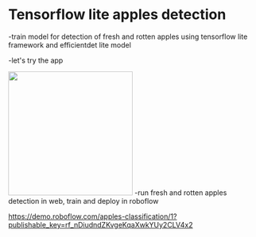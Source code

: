 # Tensorflow lite apples detection
-train model for detection of fresh and rotten apples using tensorflow lite framework and efficientdet lite model

-let's try the app

<img src="https://user-images.githubusercontent.com/97245997/148432088-25eb3f43-656f-4ad4-aa88-4870f9fbc801.jpeg" width="250">
-run fresh and rotten apples detection in web, train and deploy in roboflow

https://demo.roboflow.com/apples-classification/1?publishable_key=rf_nDiudndZKvgeKqaXwkYUy2CLV4x2
